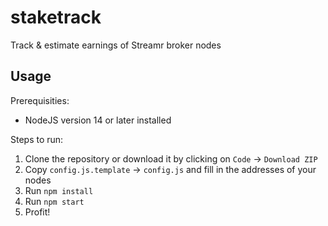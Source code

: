 # staketrack
Track &amp; estimate earnings of Streamr broker nodes

## Usage
Prerequisities:
* NodeJS version 14 or later installed

Steps to run:
1. Clone the repository or download it by clicking on `Code` -> `Download ZIP`
2. Copy `config.js.template` -> `config.js` and fill in the addresses of your nodes
3. Run `npm install`
4. Run `npm start`
5. Profit!
